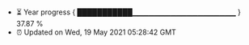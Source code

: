 - ⏳ Year progress { ███████████▁▁▁▁▁▁▁▁▁▁▁▁▁▁▁▁▁▁▁ } 37.87 %
- ⏰ Updated on Wed, 19 May 2021 05:28:42 GMT

